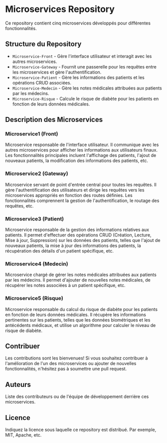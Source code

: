 # Microservices Repository

Ce repository contient cinq microservices développés pour différentes fonctionnalités.

## Structure du Repository

- `Microservice-Front` - Gère l'interface utilisateur et interagit avec les autres microservices.
- `Microservice-Gateway` - Fournit une passerelle pour les requêtes entre les microservices et gère l'authentification.
- `Microservice-Patient` - Gère les informations des patients et les opérations CRUD associées.
- `Microservice-Medecin` - Gère les notes médicales attribuées aux patients par les médecins.
- `Microservice-Risque`  - Calcule le risque de diabète pour les patients en fonction de leurs données médicales.

## Description des Microservices

### Microservice1 (Front)

Microservice responsable de l'interface utilisateur. Il communique avec les autres microservices pour afficher les informations aux utilisateurs finaux. Les fonctionnalités principales incluent l'affichage des patients, l'ajout de nouveaux patients, la modification des informations des patients, etc.

### Microservice2 (Gateway)

Microservice servant de point d'entrée central pour toutes les requêtes. Il gère l'authentification des utilisateurs et dirige les requêtes vers les microservices appropriés en fonction des routes définies. Les fonctionnalités comprennent la gestion de l'authentification, le routage des requêtes, etc.

### Microservice3 (Patient)

Microservice responsable de la gestion des informations relatives aux patients. Il permet d'effectuer des opérations CRUD (Création, Lecture, Mise à jour, Suppression) sur les données des patients, telles que l'ajout de nouveaux patients, la mise à jour des informations des patients, la récupération des détails d'un patient spécifique, etc.

### Microservice4 (Medecin)

Microservice chargé de gérer les notes médicales attribuées aux patients par les médecins. Il permet d'ajouter de nouvelles notes médicales, de récupérer les notes associées à un patient spécifique, etc.

### Microservice5 (Risque)

Microservice responsable du calcul du risque de diabète pour les patients en fonction de leurs données médicales. Il récupère les informations pertinentes sur les patients, telles que les données biométriques et les antécédents médicaux, et utilise un algorithme pour calculer le niveau de risque de diabète.

## Contribuer

Les contributions sont les bienvenues! Si vous souhaitez contribuer à l'amélioration de l'un des microservices ou ajouter de nouvelles fonctionnalités, n'hésitez pas à soumettre une pull request.

## Auteurs

Liste des contributeurs ou de l'équipe de développement derrière ces microservices.

## Licence

Indiquez la licence sous laquelle ce repository est distribué. Par exemple, MIT, Apache, etc.
